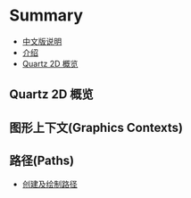 # Summary

* [中文版说明](qian-yan.md)
* [介绍](README.md)
* [Quartz 2D 概览](chapter1.md)

## Quartz 2D  概览

## 图形上下文\(Graphics Contexts\)

## 路径\(Paths\)

* [创建及绘制路径](chuang-jian-ji-hui-zhi-lu-jing.md)

